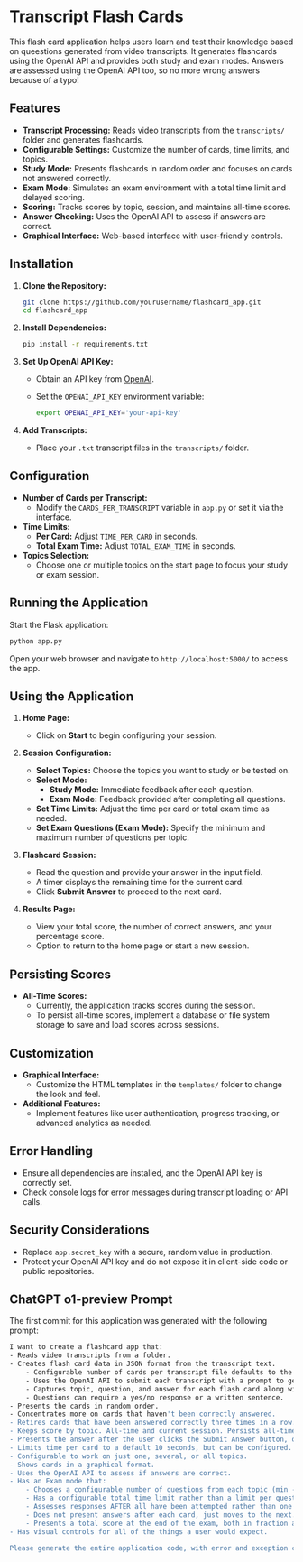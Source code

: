 # Transcript Flash Cards

This flash card application helps users learn and test their knowledge based on queestions generated from video transcripts. It generates flashcards using the OpenAI API and provides both study and exam modes. Answers are assessed using the OpenAI API too, so no more wrong answers because of a typo!

## Features

- **Transcript Processing:** Reads video transcripts from the `transcripts/` folder and generates flashcards.
- **Configurable Settings:** Customize the number of cards, time limits, and topics.
- **Study Mode:** Presents flashcards in random order and focuses on cards not answered correctly.
- **Exam Mode:** Simulates an exam environment with a total time limit and delayed scoring.
- **Scoring:** Tracks scores by topic, session, and maintains all-time scores.
- **Answer Checking:** Uses the OpenAI API to assess if answers are correct.
- **Graphical Interface:** Web-based interface with user-friendly controls.

## Installation

1. **Clone the Repository:**

   ```bash
   git clone https://github.com/yourusername/flashcard_app.git
   cd flashcard_app
   ```

2. **Install Dependencies:**

   ```bash
   pip install -r requirements.txt
   ```

3. **Set Up OpenAI API Key:**

   - Obtain an API key from [OpenAI](https://openai.com/).
   - Set the `OPENAI_API_KEY` environment variable:

     ```bash
     export OPENAI_API_KEY='your-api-key'
     ```

4. **Add Transcripts:**

   - Place your `.txt` transcript files in the `transcripts/` folder.

## Configuration

- **Number of Cards per Transcript:**
  - Modify the `CARDS_PER_TRANSCRIPT` variable in `app.py` or set it via the interface.
- **Time Limits:**
  - **Per Card:** Adjust `TIME_PER_CARD` in seconds.
  - **Total Exam Time:** Adjust `TOTAL_EXAM_TIME` in seconds.
- **Topics Selection:**
  - Choose one or multiple topics on the start page to focus your study or exam session.

## Running the Application

Start the Flask application:

```bash
python app.py
```

Open your web browser and navigate to `http://localhost:5000/` to access the app.

## Using the Application

1. **Home Page:**
   - Click on **Start** to begin configuring your session.

2. **Session Configuration:**
   - **Select Topics:** Choose the topics you want to study or be tested on.
   - **Select Mode:**
     - **Study Mode:** Immediate feedback after each question.
     - **Exam Mode:** Feedback provided after completing all questions.
   - **Set Time Limits:** Adjust the time per card or total exam time as needed.
   - **Set Exam Questions (Exam Mode):** Specify the minimum and maximum number of questions per topic.

3. **Flashcard Session:**
   - Read the question and provide your answer in the input field.
   - A timer displays the remaining time for the current card.
   - Click **Submit Answer** to proceed to the next card.

4. **Results Page:**
   - View your total score, the number of correct answers, and your percentage score.
   - Option to return to the home page or start a new session.

## Persisting Scores

- **All-Time Scores:**
  - Currently, the application tracks scores during the session.
  - To persist all-time scores, implement a database or file system storage to save and load scores across sessions.

## Customization

- **Graphical Interface:**
  - Customize the HTML templates in the `templates/` folder to change the look and feel.
- **Additional Features:**
  - Implement features like user authentication, progress tracking, or advanced analytics as needed.

## Error Handling

- Ensure all dependencies are installed, and the OpenAI API key is correctly set.
- Check console logs for error messages during transcript loading or API calls.

## Security Considerations

- Replace `app.secret_key` with a secure, random value in production.
- Protect your OpenAI API key and do not expose it in client-side code or public repositories.

## ChatGPT o1-preview Prompt

The first commit for this application was generated with the following prompt:

```bash
I want to create a flashcard app that:
- Reads video transcripts from a folder.
- Creates flash card data in JSON format from the transcript text.
    - Configurable number of cards per transcript file defaults to the 10 most important pieces of information.
    - Uses the OpenAI API to submit each transcript with a prompt to generate the JSON data.
    - Captures topic, question, and answer for each flash card along with the transcript filename.
    - Questions can require a yes/no response or a written sentence.
- Presents the cards in random order.
- Concentrates more on cards that haven't been correctly answered.
- Retires cards that have been answered correctly three times in a row.
- Keeps score by topic. All-time and current session. Persists all-time score.
- Presents the answer after the user clicks the Submit Answer button, or after time expires.
- Limits time per card to a default 10 seconds, but can be configured.
- Configurable to work on just one, several, or all topics.
- Shows cards in a graphical format.
- Uses the OpenAI API to assess if answers are correct.
- Has an Exam mode that:
    - Chooses a configurable number of questions from each topic (min - max).
    - Has a configurable total time limit rather than a limit per question. Default to 10 minutes.
    - Assesses responses AFTER all have been attempted rather than one at a time.
    - Does not present answers after each card, just moves to the next.
    - Presents a total score at the end of the exam, both in fraction and percentage formats.
- Has visual controls for all of the things a user would expect.

Please generate the entire application code, with error and exception checking, brief comments, and a user guide in markdown format.
```